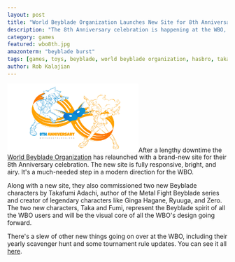 ```yaml
---
layout: post
title: "World Beyblade Organization Launches New Site for 8th Anniversary"
description: "The 8th Anniversary celebration is happening at the WBO, and they've got a brand new site at its center."
category: games
featured: wbo8th.jpg
amazonterm: "beyblade burst"
tags: [games, toys, beyblade, world beyblade organization, hasbro, takara tomy, beyblade burst]
author: Rob Kalajian
---
```


<img src="/images/beybladeburst/8th.jpg" alt="WBO 8th" class="float-right" width="300"/>After a lengthy downtime the [World Beyblade Organization](http://worldbeyblade.org) has relaunched with a brand-new site for their 8th Anniversary celebration. The new site is fully responsive, bright, and airy. It's a much-needed step in a modern direction for the WBO.

Along with a new site, they also commissioned two new Beyblade characters by Takafumi Adachi, author of the Metal Fight Beyblade series and creator of legendary characters like Ginga Hagane, Ryuuga, and Zero. The two new characters, Taka and Fumi, represent the Beyblade spirit of all the WBO users and will be the visual core of all the WBO's design going forward.

There's a slew of other new things going on over at the WBO, including their yearly scavenger hunt and some tournament rule updates. You can see it all [here](https://worldbeyblade.org/Thread-8th-Anniversary-Welcome-to-the-new-worldbeyblade-org).
